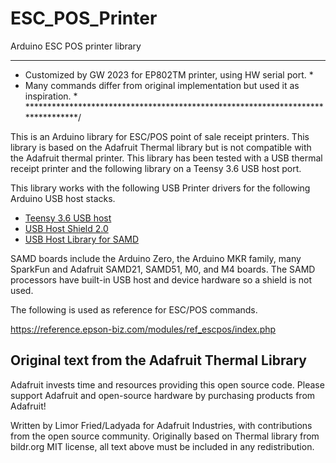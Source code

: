 # ESC_POS_Printer
Arduino ESC POS printer library

*********************************************************************************
* Customized by GW 2023 for EP802TM printer, using HW serial port.             *
* Many commands differ from original implementation but used it as inspiration. *
********************************************************************************/

This is an Arduino library for ESC/POS point of sale receipt printers. This
library is based on the Adafruit Thermal library but is not compatible with the
Adafruit thermal printer. This library has been tested with a USB thermal
receipt printer and the following library on a Teensy 3.6 USB host port.

This library works with the following USB Printer drivers for the following
Arduino USB host stacks.

* [Teensy 3.6 USB host](https://github.com/gdsports/USBPrinter_t36)
* [USB Host Shield 2.0](https://github.com/gdsports/USBPrinter_uhs2)
* [USB Host Library for SAMD](https://github.com/gdsports/USBPrinter_uhls)

SAMD boards include the Arduino Zero, the Arduino MKR family, many SparkFun
and Adafruit SAMD21, SAMD51, M0, and M4 boards. The SAMD processors have
built-in USB host and device hardware so a shield is not used.

The following is used as reference for ESC/POS commands.

https://reference.epson-biz.com/modules/ref_escpos/index.php

## Original text from the Adafruit Thermal Library

Adafruit invests time and resources providing this open source code.  Please
support Adafruit and open-source hardware by purchasing products from Adafruit!

Written by Limor Fried/Ladyada for Adafruit Industries, with contributions from
the open source community.  Originally based on Thermal library from bildr.org
MIT license, all text above must be included in any redistribution.
